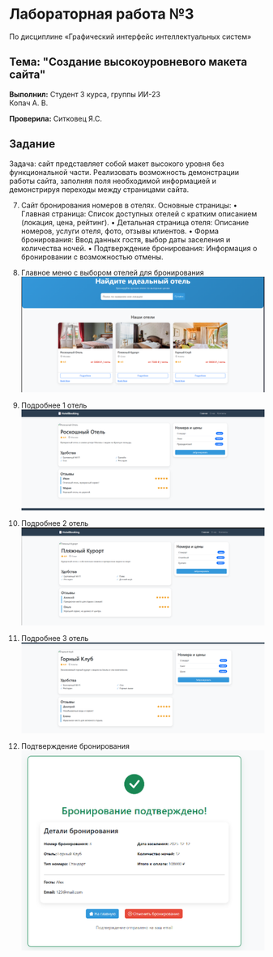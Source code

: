 # Лабораторная работа №3
 По дисциплине «Графический интерфейс интеллектуальных систем»

## Тема: "Создание высокоуровневого макета сайта"

**Выполнил:**
Студент 3 курса, группы ИИ-23  
Копач А. В.

**Проверила:**
Ситковец Я.С.

## Задание

Задача: сайт представляет собой макет высокого уровня без
функциональной части. Реализовать возможность демонстрации работы
сайта, заполняя поля необходимой информацией и демонстрируя переходы
между страницами сайта.

7. Сайт бронирования номеров в отелях.
Основные страницы:
• Главная страница: Список доступных отелей с кратким описанием
(локация, цена, рейтинг).
• Детальная страница отеля: Описание номеров, услуги отеля, фото, отзывы
клиентов.
• Форма бронирования: Ввод данных гостя, выбор даты заселения и
количества ночей.
• Подтверждение бронирования: Информация о бронировании с
возможностью отмены. 

1. Главное меню с выбором отелей для бронирования
![Меню](images/home1.png)
2. Подробнее 1 отель
![Отель 1](images/otel1.png)
3. Подробнее 2 отель
![Отель 2](images/otel2.png)
4. Подробнее 3 отель
![Отель 3](images/otel3.png)
5. Подтверждение бронирования
![Подтверждение](images/acept.png)
